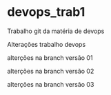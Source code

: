 # devops_trab1
Trabalho git da matéria de devops

Alterações trabalho devops


alterções na branch versão 01

alterções na branch versão 02 

alterções na branch versão 03